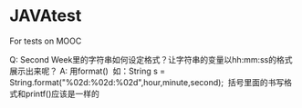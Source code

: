 # JAVAtest
For tests on MOOC

Q: Second Week里的字符串如何设定格式？让字符串的变量以hh:mm:ss的格式展示出来呢？
A: 用format()  如：String s = String.format("%02d:%02d:%02d",hour,minute,second);  括号里面的书写格式和printf()应该是一样的
